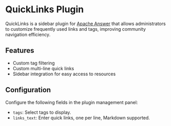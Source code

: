 # QuickLinks Plugin

QuickLinks is a sidebar plugin for [Apache Answer](https://github.com/apache/answer) that allows administrators to customize frequently used links and tags, improving community navigation efficiency.

## Features

- Custom tag filtering
- Custom multi-line quick links
- Sidebar integration for easy access to resources

## Configuration

Configure the following fields in the plugin management panel:

- `tags`: Select tags to display.
- `links_text`: Enter quick links, one per line, Markdown supported.
